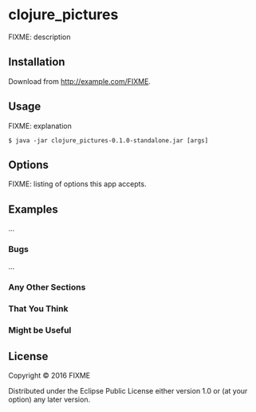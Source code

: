 # clojure_pictures

FIXME: description

## Installation

Download from http://example.com/FIXME.

## Usage

FIXME: explanation

    $ java -jar clojure_pictures-0.1.0-standalone.jar [args]

## Options

FIXME: listing of options this app accepts.

## Examples

...

### Bugs

...

### Any Other Sections
### That You Think
### Might be Useful

## License

Copyright © 2016 FIXME

Distributed under the Eclipse Public License either version 1.0 or (at
your option) any later version.
